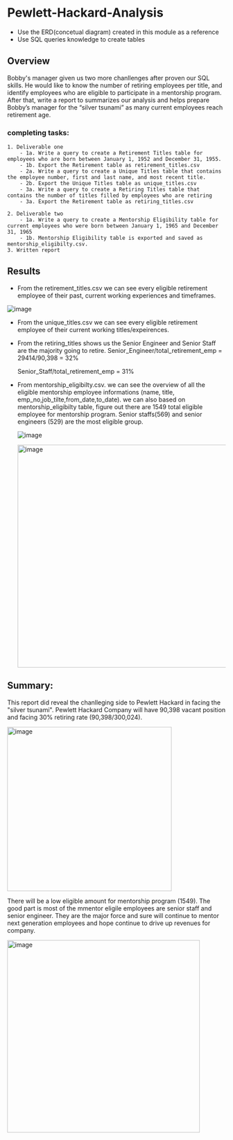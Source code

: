 # Pewlett-Hackard-Analysis

* Use the ERD(concetual diagram) created in this module as a reference
* Use SQL queries knowledge to create tables

## Overview 
Bobby's manager given us two more chanllenges after proven our SQL skills. 
He would like to know the number of retiring employees per title, and identify employees who are eligible to participate in a mentorship program. 
After that, write a report to summarizes our analysis and helps prepare Bobby’s manager for the “silver tsunami” as many current employees reach retirement age.

### completing tasks:

    1. Deliverable one
        - 1a. Write a query to create a Retirement Titles table for employees who are born between January 1, 1952 and December 31, 1955. 
        - 1b. Export the Retirement table as retirement_titles.csv
        - 2a. Write a query to create a Unique Titles table that contains the employee number, first and last name, and most recent title.
        - 2b. Export the Unique Titles table as unique_titles.csv
        - 3a. Write a query to create a Retiring Titles table that contains the number of titles filled by employees who are retiring
        - 3a. Export the Retirement table as retiring_titles.csv

    2. Deliverable two
        - 1a. Write a query to create a Mentorship Eligibility table for current employees who were born between January 1, 1965 and December 31, 1965
        - 1b. Mentorship Eligibility table is exported and saved as mentorship_eligibilty.csv.
    3. Written report


## Results

* From the retirement_titles.csv we can see every eligible retirement employee of their past, current working experiences and timeframes.

![image](https://user-images.githubusercontent.com/85265816/127802416-d916d946-7c74-4045-9986-6e8b1ff40b60.png)


* From the unique_titles.csv we can see every eligible retirement employee of their current working titles/expeirences.
* From the retiring_titles shows us the Senior Engineer and Senior Staff are the majority going to retire.
    Senior_Engineer/total_retirement_emp =  29414/90,398 = 32% 
    
    Senior_Staff/total_retirement_emp = 31%
    
    
* From mentorship_eligibilty.csv. we can see the overview of all the eligible mentorship employee informations (name, title, emp_no,job_tilte,from_date,to_date).       we can also based on mentorship_eligibilty table, figure out there are 1549 total eligible employee for mentorship program. Senior staffs(569) and senior engineers (529) are the most eligible group.
   
    
    ![image](https://user-images.githubusercontent.com/85265816/127754801-cf43a98f-e51d-4138-8edb-b2442fade899.png)

    
   <img width="514" alt="image" src="https://user-images.githubusercontent.com/85265816/127754808-7d3abbe9-7e54-409d-bc11-f424bcd068fb.png">



## Summary:

This report did reveal the chanlleging side to Pewlett Hackard in facing the "silver tsunami".
Pewlett Hackard Company will  have 90,398 vacant position and facing 30% retiring rate (90,398/300,024).



<img width="379" alt="image" src="https://user-images.githubusercontent.com/85265816/127754766-661a0ce7-52af-4990-adc6-9ddb7f13bf0e.png">

There will be a low eligible amount for mentorship program (1549). The good part is most of the mmentor eligile employees are senior staff and senior engineer.
They are the major force and sure will continue to mentor next generation employees and hope continue to drive up revenues for company.

<img width="444" alt="image" src="https://user-images.githubusercontent.com/85265816/127754769-ed3a38fa-b3f0-4591-ac85-6cb376968a47.png">



